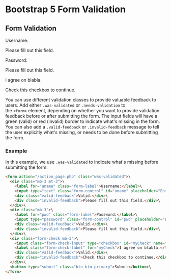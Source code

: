 Bootstrap 5 Form Validation
===========================

Form Validation
---------------

Username:

Please fill out this field.

Password:

Please fill out this field.

I agree on blabla.

Check this checkbox to continue.

You can use different validation classes to provide valuable feedback to users. Add either `.was-validated` or `.needs-validation` to the `<form>` element, depending on whether you want to provide validation feedback before or after submitting the form. The input fields will have a green (valid) or red (invalid) border to indicate what's missing in the form. You can also add a `.valid-feedback` or `.invalid-feedback` message to tell the user explicitly what's missing, or needs to be done before submitting the form.

### Example

In this example, we use `.was-validated` to indicate what's missing before submitting the form:
``` html
<form action="/action_page.php" class="was-validated">\
  <div class="mb-3 mt-3">\
    <label for="uname" class="form-label">Username:</label>\
    <input type="text" class="form-control" id="uname" placeholder="Enter username" name="uname" required>\
    <div class="valid-feedback">Valid.</div>\
    <div class="invalid-feedback">Please fill out this field.</div>\
  </div>\
  <div class="mb-3">\
    <label for="pwd" class="form-label">Password:</label>\
    <input type="password" class="form-control" id="pwd" placeholder="Enter password" name="pswd" required>\
    <div class="valid-feedback">Valid.</div>\
    <div class="invalid-feedback">Please fill out this field.</div>\
  </div>\
  <div class="form-check mb-3">\
    <input class="form-check-input" type="checkbox" id="myCheck" name="remember" required>\
    <label class="form-check-label" for="myCheck">I agree on blabla.</label>\
    <div class="valid-feedback">Valid.</div>\
    <div class="invalid-feedback">Check this checkbox to continue.</div>\
  </div>\
  <button type="submit" class="btn btn-primary">Submit</button>\
</form>
```